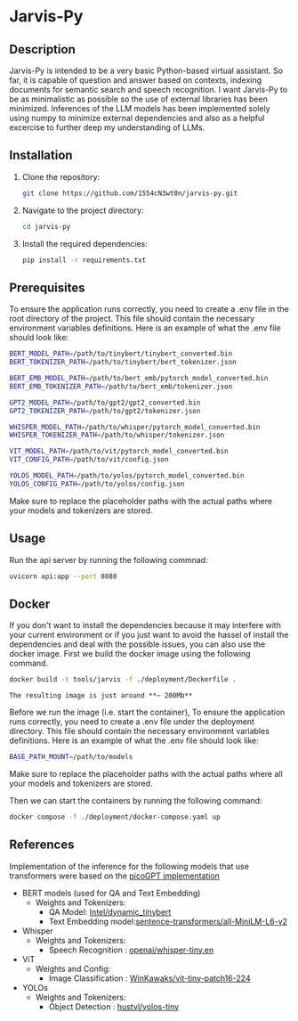 # Jarvis-Py

## Description

Jarvis-Py is intended to be a very basic Python-based virtual assistant. So far, it is capable of question and answer based on contexts, indexing documents for semantic search and speech recognition. I want Jarvis-Py to be as minimalistic as possible so the use of external libraries has been minimized. Inferences of the LLM models has been implemented solely using numpy to minimize external dependencies and also as a helpful excercise to further deep my understanding of LLMs.

## Installation

1. Clone the repository:
   ```bash
   git clone https://github.com/1554cN3wt0n/jarvis-py.git
   ```
2. Navigate to the project directory:
   ```bash
   cd jarvis-py
   ```
3. Install the required dependencies:
   ```bash
   pip install -r requirements.txt
   ```

## Prerequisites

To ensure the application runs correctly, you need to create a .env file in the root directory of the project. This file should contain the necessary environment variables definitions. Here is an example of what the .env file should look like:

```sh
BERT_MODEL_PATH=/path/to/tinybert/tinybert_converted.bin
BERT_TOKENIZER_PATH=/path/to/tinybert/bert_tokenizer.json

BERT_EMB_MODEL_PATH=/path/to/bert_emb/pytorch_model_converted.bin
BERT_EMB_TOKENIZER_PATH=/path/to/bert_emb/tokenizer.json

GPT2_MODEL_PATH=/path/to/gpt2/gpt2_converted.bin
GPT2_TOKENIZER_PATH=/path/to/gpt2/tokenizer.json

WHISPER_MODEL_PATH=/path/to/whisper/pytorch_model_converted.bin
WHISPER_TOKENIZER_PATH=/path/to/whisper/tokenizer.json

VIT_MODEL_PATH=/path/to/vit/pytorch_model_converted.bin
VIT_CONFIG_PATH=/path/to/vit/config.json

YOLOS_MODEL_PATH=/path/to/yolos/pytorch_model_converted.bin
YOLOS_CONFIG_PATH=/path/to/yolos/config.json
```

Make sure to replace the placeholder paths with the actual paths where your models and tokenizers are stored.

## Usage

Run the api server by running the following commnad:

```sh
uvicorn api:app --port 8080
```

## Docker

If you don't want to install the dependencies because it may interfere with your current environment or if you just want to avoid the hassel of install the dependencies and deal with the possible issues, you can also use the docker image. First we build the docker image using the following command.

```sh
docker build -t tools/jarvis -f ./deployment/Dockerfile .
```

`The resulting image is just around **~ 200Mb**`

Before we run the image (i.e. start the container), To ensure the application runs correctly, you need to create a .env file under the deployment directory. This file should contain the necessary environment variables definitions. Here is an example of what the .env file should look like:

```sh
BASE_PATH_MOUNT=/path/to/models
```

Make sure to replace the placeholder paths with the actual paths where all your models and tokenizers are stored.

Then we can start the containers by running the following command:

```sh
docker compose -f ./deployment/docker-compose.yaml up
```

## References

Implementation of the inference for the following models that use transformers were based on the [picoGPT implementation ](https://github.com/jaymody/picoGPT)

- BERT models (used for QA and Text Embedding)
  - Weights and Tokenizers:
    - QA Model: [Intel/dynamic_tinybert](https://huggingface.co/Intel/dynamic_tinybert)
    - Text Embedding model:[sentence-transformers/all-MiniLM-L6-v2](https://huggingface.co/sentence-transformers/all-MiniLM-L6-v2)
- Whisper
  - Weights and Tokenizers:
    - Speech Recognition : [openai/whisper-tiny.en](https://huggingface.co/openai/whisper-tiny.en)
- ViT
  - Weights and Config:
    - Image Classification : [WinKawaks/vit-tiny-patch16-224](https://huggingface.co/WinKawaks/vit-tiny-patch16-224)
- YOLOs
  - Weights and Tokenizers:
    - Object Detection : [hustvl/yolos-tiny](https://huggingface.co/hustvl/yolos-tiny)
